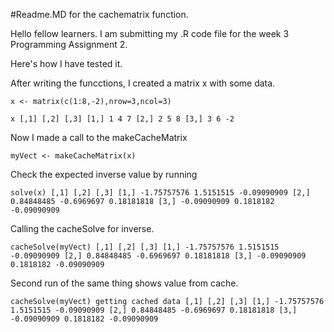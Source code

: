#Readme.MD for the cachematrix function.

Hello fellow learners. I am submitting my .R code file for the week 3 Programming Assignment 2.

Here's how I have tested it.

After writing the funcctions, I created a matrix x with some data.

    x <- matrix(c(1:8,-2),nrow=3,ncol=3)

    x [,1] [,2] [,3] [1,] 1 4 7 [2,] 2 5 8 [3,] 3 6 -2

Now I made a call to the makeCacheMatrix

    myVect <- makeCacheMatrix(x)

Check the expected inverse value by running

    solve(x) [,1] [,2] [,3] [1,] -1.75757576 1.5151515 -0.09090909 [2,] 0.84848485 -0.6969697 0.18181818 [3,] -0.09090909 0.1818182 -0.09090909

Calling the cacheSolve for inverse.

    cacheSolve(myVect) [,1] [,2] [,3] [1,] -1.75757576 1.5151515 -0.09090909 [2,] 0.84848485 -0.6969697 0.18181818 [3,] -0.09090909 0.1818182 -0.09090909

Second run of the same thing shows value from cache.

    cacheSolve(myVect) getting cached data [,1] [,2] [,3] [1,] -1.75757576 1.5151515 -0.09090909 [2,] 0.84848485 -0.6969697 0.18181818 [3,] -0.09090909 0.1818182 -0.09090909

